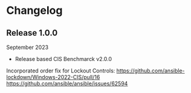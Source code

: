 # Changelog

## Release 1.0.0

September 2023
- Release based CIS Benchmarck v2.0.0

Incorporated order fix for Lockout Controls:
https://github.com/ansible-lockdown/Windows-2022-CIS/pull/16
https://github.com/ansible/ansible/issues/62594
